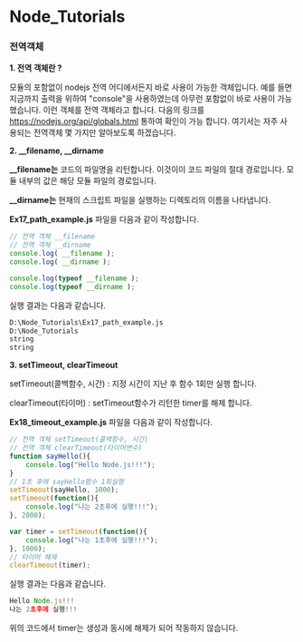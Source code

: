 # Node_Tutorials

### 전역객체

**1. 전역 객체란 ?**

모듈의 포함없이 nodejs 전역 어디에서든지 바로 사용이 가능한 객체입니다.  예를 들면 지금까지 출력을 위하여 "console"을 사용하였는데 아무런 포함없이 바로 사용이 가능했습니다. 이런 객체를 전역 객체라고 합니다. 다음의 링크를 https://nodejs.org/api/globals.html 통하여 확인이 가능 합니다. 여기서는 자주 사용되는 전역객체 몇 가지만 알아보도록 하겠습니다.



**2. \_\_filename, \_\_dirname**

**__filename는** 코드의 파일명을 리턴합니다. 이것이이 코드 파일의 절대 경로입니다.  모듈 내부의 값은 해당 모듈 파일의 경로입니다.

**__dirname는** 현재의 스크립트 파일을  실행하는 디렉토리의 이름을 나타냅니다.



**Ex17_path_example.js** 파일을 다음과 같이 작성합니다.

```js
// 전역 객체 __filename
// 전역 객체 __dirname
console.log( __filename );
console.log( __dirname );

console.log(typeof __filename );
console.log(typeof __dirname );
```

실행 결과는 다음과 같습니다.

```reStructuredText
D:\Node_Tutorials\Ex17_path_example.js
D:\Node_Tutorials
string
string
```



**3. setTimeout, clearTimeout**

setTimeout(콜백함수, 시간) : 지정 시간이 지난 후 함수 1회만 실행 합니다.

clearTimeout(타이머) : setTimeout함수가 리턴한 timer를 해제 합니다.

**Ex18_timeout_example.js** 파일을 다음과 같이 작성합니다.

```js
// 전역 객체 setTimeout(콜백함수, 시간)
// 전역 객체 clearTimeout(타이머변수)
function sayHello(){
	console.log("Hello Node.js!!!");
}
// 1초 후에 sayHello함수 1회실행
setTimeout(sayHello, 1000);
setTimeout(function(){
	console.log("나는 2초후에 실행!!!");
}, 2000);

var timer = setTimeout(function(){
	console.log("나는 1초후에 실행!!!");
}, 1000);
// 타이머 해제
clearTimeout(timer);
```

실행 결과는 다음과 같습니다.

```js
Hello Node.js!!!
나는 2초후에 실행!!!
```

위의 코드에서 timer는 생성과 동시에 해제가 되어 작동하지 않습니다.





